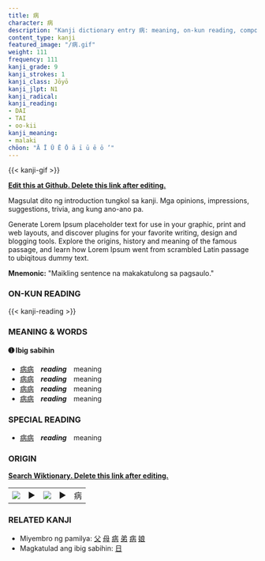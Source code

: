 ```yaml
---
title: 病
character: 病
description: "Kanji dictionary entry 病: meaning, on-kun reading, compounds, origin, related kanji"
content_type: kanji
featured_image: "/病.gif"
weight: 111
frequency: 111
kanji_grade: 9
kanji_strokes: 1
kanji_class: Jōyō
kanji_jlpt: N1
kanji_radical: 
kanji_reading: 
- DAI
- TAI
- oo-kii
kanji_meaning:
- malaki
chōon: "Ā Ī Ū Ē Ō ā ī ū ē ō ’"
---
```

[//]: # (Don't edit the line below. Kanji animated GIF code is automatically generated.)
{{< kanji-gif >}}

[//]: # (Edit below this line.)

**[Edit this at Github. Delete this link after editing.](https://github.com/tim0g/tim/tree/main/content/kanji/病/index.md)**

Magsulat dito ng introduction tungkol sa kanji. Mga opinions, impressions, suggestions, trivia, ang kung ano-ano pa.

Generate Lorem Ipsum placeholder text for use in your graphic, print and web layouts, and discover plugins for your favorite writing, design and blogging tools. Explore the origins, history and meaning of the famous passage, and learn how Lorem Ipsum went from scrambled Latin passage to ubiqitous dummy text.
 
**Mnemonic:** "Maikling sentence na makakatulong sa pagsaulo."

### ON-KUN READING

[//]: # (Don't edit the line below. ON-KUN READING code is automatically generated.)
{{< kanji-reading >}}

### MEANING & WORDS

#### ➊ **Ibig sabihin**
  - [病](../病)[病](../病)　***reading***　meaning
  - [病](../病)[病](../病)　***reading***　meaning
  - [病](../病)[病](../病)　***reading***　meaning
  - [病](../病)[病](../病)　***reading***　meaning

### SPECIAL READING
  - [病](../病)[病](../病)　***reading***　meaning

### ORIGIN

**[Search Wiktionary. Delete this link after editing.](https://wiktionary.org/wiki/病)**
<table class="kanji-table"><tr><td>
<img src="60px-病-bronze.svg.png">
</td><td>▶</td><td>
<img src="60px-病-oracle.svg.png">
</td><td>▶</td>
<td class="kanji-origin">病</td>
</tr></table>

### RELATED KANJI
- Miyembro ng pamilya: [父](../父) [母](../母) [病](../病) [弟](../弟) [病](../病) [娘](../娘)
- Magkatulad ang ibig sabihin: [日](../日)
